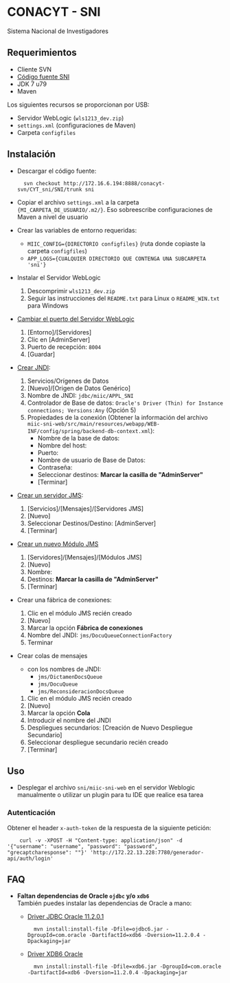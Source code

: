 # CONACYT - SNI

Sistema Nacional de Investigadores

## Requerimientos
- Cliente SVN
- [Código fuente SNI](http://172.16.6.194:8888/conacyt-svn/CYT_sni/SNI/)
- JDK 7 u79
- Maven

Los siguientes recursos se proporcionan por USB:  
- Servidor WebLogic (`wls1213_dev.zip`)
- `settings.xml` (configuraciones de Maven)
- Carpeta `configfiles`

## Instalación
- Descargar el código fuente:
	
		svn checkout http://172.16.6.194:8888/conacyt-svn/CYT_sni/SNI/trunk sni

- Copiar el archivo `settings.xml` a la carpeta `{MI_CARPETA_DE_USUARIO/.m2/}`. Eso sobreescribe configuraciones de Maven a nivel de usuario

- Crear las variables de entorno requeridas:
	- `MIIC_CONFIG={DIRECTORIO configfiles}` (ruta donde copiaste la carpeta `configfiles`)
	- `APP_LOGS={CUALQUIER DIRECTORIO QUE CONTENGA UNA SUBCARPETA 'sni'}`

- Instalar el Servidor WebLogic 
	1. Descomprimir `wls1213_dev.zip`
	2. Seguir las instrucciones del `README.txt` para Linux o `README_WIN.txt` para Windows

- [Cambiar el puerto del Servidor WebLogic](http://localhost:7001/console/console.portal?_nfpb=true&_pageLabel=CoreServerServerTablePage)
	1. [Entorno]/[Servidores]
	2. Clic en [AdminServer]
	3. Puerto de recepción: `8004`
	4. [Guardar]

- [Crear JNDI](http://localhost:8004/console/console.portal?_nfpb=true&_pageLabel=GlobalJDBCDataSourceTablePage):
	1. Servicios/Orígenes de Datos
	2. [Nuevo]/[Origen de Datos Genérico]
	3. Nombre de JNDI: `jdbc/miic/APPL_SNI`
	4. Controlador de Base de datos: `Oracle's Driver (Thin) for Instance connections; Versions:Any` (Opción 5)
	5. Propiedades de la conexión (Obtener la información del archivo `miic-sni-web/src/main/resources/webapp/WEB-INF/config/spring/backend-db-context.xml`):
		- Nombre de la base de datos:
		- Nombre del host:
		- Puerto:
		- Nombre de usuario de Base de Datos:
		- Contraseña: 
		- Seleccionar destinos: __Marcar la casilla de "AdminServer"__
		- [Terminar]

- [Crear un servidor JMS](http://localhost:8004/console/console.portal?_nfpb=true&_pageLabel=JmsServerJMSServerTablePage):
	1. [Servicios]/[Mensajes]/[Servidores JMS]
	2. [Nuevo]
	3. Seleccionar Destinos/Destino: [AdminServer]
	4. [Terminar]

- [Crear un nuevo Módulo JMS](http://localhost:8004/console/console.portal?_nfpb=true&_pageLabel=JmsModulesTablePage)
	1. [Servidores]/[Mensajes]/[Módulos JMS]
	1. [Nuevo]
	2. Nombre:
	3. Destinos: __Marcar la casilla de "AdminServer"__
	4. [Terminar]

- Crear una fábrica de conexiones: 
	1. Clic en el módulo JMS recién creado
	2. [Nuevo]
	3. Marcar la opción __Fábrica de conexiones__
	4. Nombre del JNDI: `jms/DocuQueueConnectionFactory`
	5. Terminar

- Crear colas de mensajes
	- con los nombres de JNDI:
		- `jms/DictamenDocsQueue`
		- `jms/DocuQueue`
		- `jms/ReconsideracionDocsQueue`
	1. Clic en el módulo JMS recién creado
	2. [Nuevo]
	3. Marcar la opción __Cola__
	4. Introducir el nombre del JNDI
	5. Despliegues secundarios: [Creación de Nuevo Despliegue Secundario]
	6. Seleccionar despliegue secundario recién creado
	7. [Terminar]
		
## Uso
- Desplegar el archivo `sni/miic-sni-web` en el servidor Weblogic manualmente o utilizar un plugin para tu IDE que realice esa tarea

### Autenticación
Obtener el header `x-auth-token` de la respuesta de la siguiente petición:

		curl -v -XPOST -H "Content-type: application/json" -d '{"username": "username", "password": "password", "grecaptcharesponse": ""}' 'http://172.22.13.228:7780/generador-api/auth/login'

## FAQ
- **Faltan dependencias de Oracle `ojdbc` y/o `xdb6`**  
	También puedes instalar las dependencias de Oracle a mano:
	- [Driver JDBC Oracle 11.2.0.1](https://www.oracle.com/technetwork/apps-tech/jdbc-112010-090769.html)  
			
			mvn install:install-file -Dfile=ojdbc6.jar -DgroupId=com.oracle -DartifactId=xdb6 -Dversion=11.2.0.4 -Dpackaging=jar

	- [Driver XDB6 Oracle](https://www.oracle.com/technetwork/apps-tech/jdbc-112010-090769.html)
		
			mvn install:install-file -Dfile=xdb6.jar -DgroupId=com.oracle -DartifactId=xdb6 -Dversion=11.2.0.4 -Dpackaging=jar

